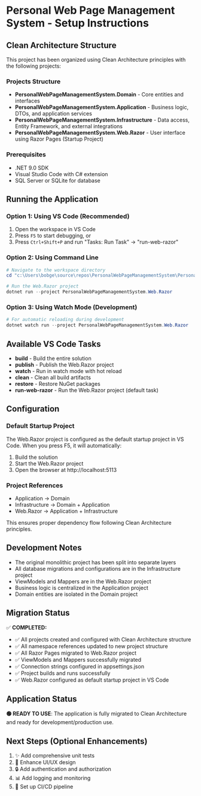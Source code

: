 # Personal Web Page Management System - Setup Instructions

## Clean Architecture Structure

This project has been organized using Clean Architecture principles with the following projects:

### Projects Structure
- **PersonalWebPageManagementSystem.Domain** - Core entities and interfaces
- **PersonalWebPageManagementSystem.Application** - Business logic, DTOs, and application services
- **PersonalWebPageManagementSystem.Infrastructure** - Data access, Entity Framework, and external integrations
- **PersonalWebPageManagementSystem.Web.Razor** - User interface using Razor Pages (Startup Project)

### Prerequisites
- .NET 9.0 SDK
- Visual Studio Code with C# extension
- SQL Server or SQLite for database

## Running the Application

### Option 1: Using VS Code (Recommended)
1. Open the workspace in VS Code
2. Press `F5` to start debugging, or
3. Press `Ctrl+Shift+P` and run "Tasks: Run Task" → "run-web-razor"

### Option 2: Using Command Line
```powershell
# Navigate to the workspace directory
cd "c:\Users\bobge\source\repos\PersonalWebPageManagementSystem\PersonalWebPageManagementSystem"

# Run the Web.Razor project
dotnet run --project PersonalWebPageManagementSystem.Web.Razor
```

### Option 3: Using Watch Mode (Development)
```powershell
# For automatic reloading during development
dotnet watch run --project PersonalWebPageManagementSystem.Web.Razor
```

## Available VS Code Tasks
- **build** - Build the entire solution
- **publish** - Publish the Web.Razor project
- **watch** - Run in watch mode with hot reload
- **clean** - Clean all build artifacts
- **restore** - Restore NuGet packages
- **run-web-razor** - Run the Web.Razor project (default task)

## Configuration

### Default Startup Project
The Web.Razor project is configured as the default startup project in VS Code. When you press F5, it will automatically:
1. Build the solution
2. Start the Web.Razor project
3. Open the browser at http://localhost:5113

### Project References
- Application → Domain
- Infrastructure → Domain + Application  
- Web.Razor → Application + Infrastructure

This ensures proper dependency flow following Clean Architecture principles.

## Development Notes
- The original monolithic project has been split into separate layers
- All database migrations and configurations are in the Infrastructure project
- ViewModels and Mappers are in the Web.Razor project
- Business logic is centralized in the Application project
- Domain entities are isolated in the Domain project

## Migration Status

✅ **COMPLETED:**
- ✅ All projects created and configured with Clean Architecture structure
- ✅ All namespace references updated to new project structure
- ✅ All Razor Pages migrated to Web.Razor project
- ✅ ViewModels and Mappers successfully migrated
- ✅ Connection strings configured in appsettings.json
- ✅ Project builds and runs successfully
- ✅ Web.Razor configured as default startup project in VS Code

## Application Status

**🟢 READY TO USE**: The application is fully migrated to Clean Architecture and ready for development/production use.

## Next Steps (Optional Enhancements)
1. ✨ Add comprehensive unit tests
2. 🎨 Enhance UI/UX design
3. 🔒 Add authentication and authorization
4. 📊 Add logging and monitoring
5. 🚀 Set up CI/CD pipeline
